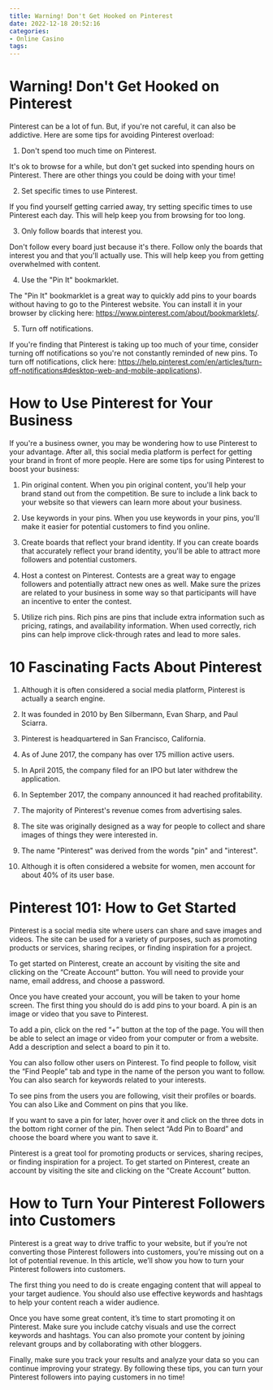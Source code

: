 ```yaml
---
title: Warning! Don't Get Hooked on Pinterest
date: 2022-12-18 20:52:16
categories:
- Online Casino
tags:
---
```



#  Warning! Don't Get Hooked on Pinterest

Pinterest can be a lot of fun. But, if you're not careful, it can also be addictive. Here are some tips for avoiding Pinterest overload:

1. Don't spend too much time on Pinterest.

It's ok to browse for a while, but don't get sucked into spending hours on Pinterest. There are other things you could be doing with your time!

2. Set specific times to use Pinterest.

If you find yourself getting carried away, try setting specific times to use Pinterest each day. This will help keep you from browsing for too long.

3. Only follow boards that interest you.

Don't follow every board just because it's there. Follow only the boards that interest you and that you'll actually use. This will help keep you from getting overwhelmed with content.

4. Use the "Pin It" bookmarklet.

The "Pin It" bookmarklet is a great way to quickly add pins to your boards without having to go to the Pinterest website. You can install it in your browser by clicking here: https://www.pinterest.com/about/bookmarklets/.

5. Turn off notifications.

If you're finding that Pinterest is taking up too much of your time, consider turning off notifications so you're not constantly reminded of new pins. To turn off notifications, click here: https://help.pinterest.com/en/articles/turn-off-notifications#desktop-web-and-mobile-applications).

#  How to Use Pinterest for Your Business

If you're a business owner, you may be wondering how to use Pinterest to your advantage. After all, this social media platform is perfect for getting your brand in front of more people. Here are some tips for using Pinterest to boost your business:

1. Pin original content. When you pin original content, you'll help your brand stand out from the competition. Be sure to include a link back to your website so that viewers can learn more about your business.

2. Use keywords in your pins. When you use keywords in your pins, you'll make it easier for potential customers to find you online.

3. Create boards that reflect your brand identity. If you can create boards that accurately reflect your brand identity, you'll be able to attract more followers and potential customers.

4. Host a contest on Pinterest. Contests are a great way to engage followers and potentially attract new ones as well. Make sure the prizes are related to your business in some way so that participants will have an incentive to enter the contest.

5. Utilize rich pins. Rich pins are pins that include extra information such as pricing, ratings, and availability information. When used correctly, rich pins can help improve click-through rates and lead to more sales.

#  10 Fascinating Facts About Pinterest

1. Although it is often considered a social media platform, Pinterest is actually a search engine.

2. It was founded in 2010 by Ben Silbermann, Evan Sharp, and Paul Sciarra.

3. Pinterest is headquartered in San Francisco, California.

4. As of June 2017, the company has over 175 million active users.

5. In April 2015, the company filed for an IPO but later withdrew the application.

6. In September 2017, the company announced it had reached profitability.

7. The majority of Pinterest's revenue comes from advertising sales.

8. The site was originally designed as a way for people to collect and share images of things they were interested in.

9. The name "Pinterest" was derived from the words "pin" and "interest".

10. Although it is often considered a website for women, men account for about 40% of its user base.

#  Pinterest 101: How to Get Started 

Pinterest is a social media site where users can share and save images and videos. The site can be used for a variety of purposes, such as promoting products or services, sharing recipes, or finding inspiration for a project.

To get started on Pinterest, create an account by visiting the site and clicking on the “Create Account” button. You will need to provide your name, email address, and choose a password.

Once you have created your account, you will be taken to your home screen. The first thing you should do is add pins to your board. A pin is an image or video that you save to Pinterest.

To add a pin, click on the red “+” button at the top of the page. You will then be able to select an image or video from your computer or from a website. Add a description and select a board to pin it to.

You can also follow other users on Pinterest. To find people to follow, visit the “Find People” tab and type in the name of the person you want to follow. You can also search for keywords related to your interests.

To see pins from the users you are following, visit their profiles or boards. You can also Like and Comment on pins that you like.

If you want to save a pin for later, hover over it and click on the three dots in the bottom right corner of the pin. Then select “Add Pin to Board” and choose the board where you want to save it.

Pinterest is a great tool for promoting products or services, sharing recipes, or finding inspiration for a project. To get started on Pinterest, create an account by visiting the site and clicking on the “Create Account” button.

#  How to Turn Your Pinterest Followers into Customers

Pinterest is a great way to drive traffic to your website, but if you’re not converting those Pinterest followers into customers, you’re missing out on a lot of potential revenue. In this article, we’ll show you how to turn your Pinterest followers into customers.

The first thing you need to do is create engaging content that will appeal to your target audience. You should also use effective keywords and hashtags to help your content reach a wider audience.

Once you have some great content, it’s time to start promoting it on Pinterest. Make sure you include catchy visuals and use the correct keywords and hashtags. You can also promote your content by joining relevant groups and by collaborating with other bloggers.

Finally, make sure you track your results and analyze your data so you can continue improving your strategy. By following these tips, you can turn your Pinterest followers into paying customers in no time!